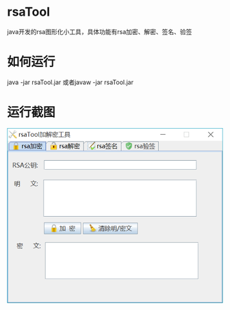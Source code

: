 
# rsaTool
java开发的rsa图形化小工具，具体功能有rsa加密、解密、签名、验签

# 如何运行
java -jar rsaTool.jar 或者javaw -jar rsaTool.jar 



# 运行截图

![运行截图](https://raw.githubusercontent.com/jellyflu/pub_resouces/master/rsaTool/1.png "图片") 

